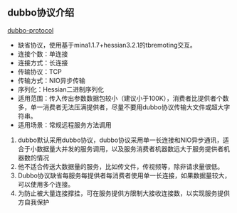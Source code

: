 
## dubbo协议介绍
[dubbo-protocol](https://blog.csdn.net/fuyuwei2015/article/details/72848310/ )
* 缺省协议，使用基于mina1.1.7+hessian3.2.1的tbremoting交互。 
* 连接个数：单连接 
* 连接方式：长连接 
* 传输协议：TCP 
* 传输方式：NIO异步传输 
* 序列化：Hessian二进制序列化 
* 适用范围：传入传出参数数据包较小（建议小于100K），消费者比提供者个数多，单一消费者无法压满提供者，尽量不要用dubbo协议传输大文件或超大字符串。 
* 适用场景：常规远程服务方法调用

1. dubbo默认采用dubbo协议，dubbo协议采用单一长连接和NIO异步通讯，适合于小数据量大并发的服务调用，以及服务消费者机器数远大于服务提供者机器数的情况 
2. 他不适合传送大数据量的服务，比如传文件，传视频等，除非请求量很低。 
3. Dubbo协议缺省每服务每提供者每消费者使用单一长连接，如果数据量较大，可以使用多个连接。
4. 为防止被大量连接撑挂，可在服务提供方限制大接收连接数，以实现服务提供方自我保护